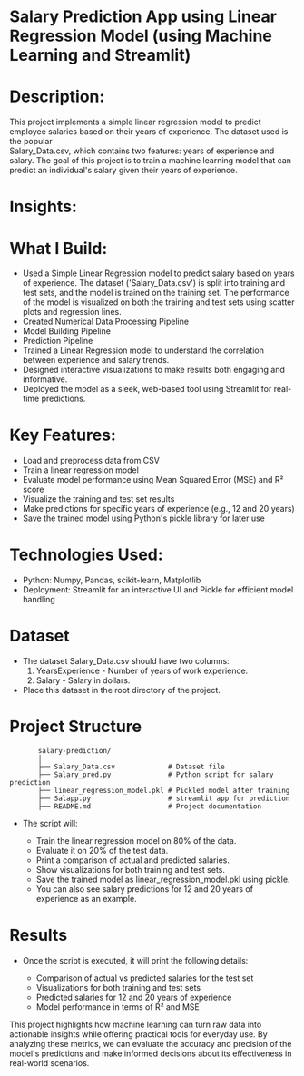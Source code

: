 # Salary Prediction App using Linear Regression Model (using Machine Learning and Streamlit)

  # Description:

  This project implements a simple linear regression model to predict employee salaries based on their years of experience. The dataset used is the popular       
  Salary_Data.csv, which contains two features: years of experience and salary. The goal of this project is to train a machine learning model that can predict an 
  individual's salary given their years of experience.

  # Insights:

  # What I Build:

  - Used a Simple Linear Regression model to predict salary based on years of experience. The dataset ('Salary_Data.csv') is split into training and test sets, 
    and the model is trained on the training set. The performance of the model is visualized on both the training and test sets using scatter plots and regression 
    lines.
  - Created Numerical Data Processing Pipeline
  - Model Building Pipeline
  - Prediction Pipeline
  - Trained a Linear Regression model to understand the correlation between experience and salary trends.
  - Designed interactive visualizations to make results both engaging and informative.
  - Deployed the model as a sleek, web-based tool using Streamlit for real-time predictions.

  # Key Features:

  - Load and preprocess data from CSV
  - Train a linear regression model
  - Evaluate model performance using Mean Squared Error (MSE) and R² score
  - Visualize the training and test set results
  - Make predictions for specific years of experience (e.g., 12 and 20 years)
  - Save the trained model using Python's pickle library for later use

  # Technologies Used:
  - Python: Numpy, Pandas, scikit-learn, Matplotlib
  - Deployment: Streamlit for an interactive UI and Pickle for efficient model handling

  # Dataset
  - The dataset Salary_Data.csv should have two columns:
    1) YearsExperience - Number of years of work experience.
    2) Salary - Salary in dollars.
  - Place this dataset in the root directory of the project.

  # Project Structure
           salary-prediction/
           │
           ├── Salary_Data.csv             # Dataset file
           ├── Salary_pred.py              # Python script for salary prediction
           ├── linear_regression_model.pkl # Pickled model after training
           ├── Salapp.py                   # streamlit app for prediction
           ├── README.md                   # Project documentation



  - The script will:

     * Train the linear regression model on 80% of the data.
     * Evaluate it on 20% of the test data.
     * Print a comparison of actual and predicted salaries.
     * Show visualizations for both training and test sets.
     * Save the trained model as linear_regression_model.pkl using pickle.
     * You can also see salary predictions for 12 and 20 years of experience as an example.

 # Results
 - Once the script is executed, it will print the following details:

     * Comparison of actual vs predicted salaries for the test set 
     * Visualizations for both training and test sets
     * Predicted salaries for 12 and 20 years of experience
     * Model performance in terms of R² and MSE
       
This project highlights how machine learning can turn raw data into actionable insights while offering practical tools for everyday use. By analyzing these metrics, we can evaluate the accuracy and precision of the model's predictions and make informed decisions about its effectiveness in real-world scenarios.
